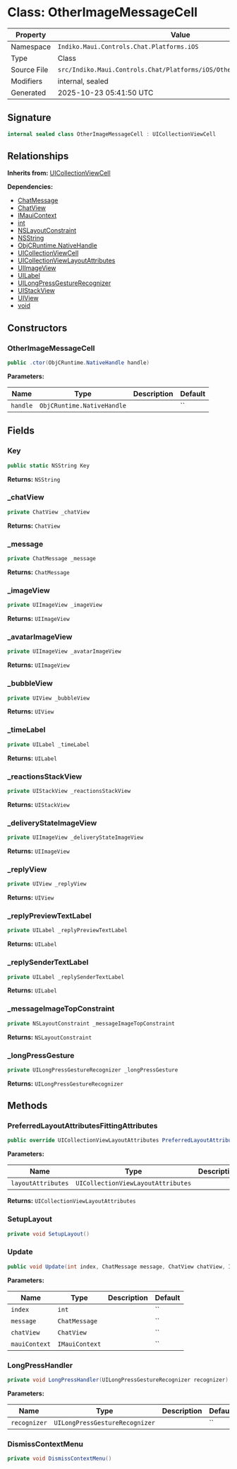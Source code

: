 # Class: OtherImageMessageCell

| Property | Value |
|----------|-------|
| Namespace | `Indiko.Maui.Controls.Chat.Platforms.iOS` |
| Type | Class |
| Source File | `src/Indiko.Maui.Controls.Chat/Platforms/iOS/OtherImageMessageCell.cs` |
| Modifiers | internal, sealed |
| Generated | 2025-10-23 05:41:50 UTC |

## Signature

```csharp
internal sealed class OtherImageMessageCell : UICollectionViewCell
```

## Relationships

**Inherits from:** [UICollectionViewCell](UICollectionViewCell.md)

**Dependencies:**
- [ChatMessage](ChatMessage.md)
- [ChatView](ChatView.md)
- [IMauiContext](IMauiContext.md)
- [int](int.md)
- [NSLayoutConstraint](NSLayoutConstraint.md)
- [NSString](NSString.md)
- [ObjCRuntime.NativeHandle](ObjCRuntime.NativeHandle.md)
- [UICollectionViewCell](UICollectionViewCell.md)
- [UICollectionViewLayoutAttributes](UICollectionViewLayoutAttributes.md)
- [UIImageView](UIImageView.md)
- [UILabel](UILabel.md)
- [UILongPressGestureRecognizer](UILongPressGestureRecognizer.md)
- [UIStackView](UIStackView.md)
- [UIView](UIView.md)
- [void](void.md)

## Constructors

### OtherImageMessageCell

```csharp
public .ctor(ObjCRuntime.NativeHandle handle)
```

**Parameters:**

| Name | Type | Description | Default |
|------|------|-------------|---------|
| `handle` | `ObjCRuntime.NativeHandle` |  | `` |

## Fields

### Key

```csharp
public static NSString Key
```

**Returns:** `NSString`

### _chatView

```csharp
private ChatView _chatView
```

**Returns:** `ChatView`

### _message

```csharp
private ChatMessage _message
```

**Returns:** `ChatMessage`

### _imageView

```csharp
private UIImageView _imageView
```

**Returns:** `UIImageView`

### _avatarImageView

```csharp
private UIImageView _avatarImageView
```

**Returns:** `UIImageView`

### _bubbleView

```csharp
private UIView _bubbleView
```

**Returns:** `UIView`

### _timeLabel

```csharp
private UILabel _timeLabel
```

**Returns:** `UILabel`

### _reactionsStackView

```csharp
private UIStackView _reactionsStackView
```

**Returns:** `UIStackView`

### _deliveryStateImageView

```csharp
private UIImageView _deliveryStateImageView
```

**Returns:** `UIImageView`

### _replyView

```csharp
private UIView _replyView
```

**Returns:** `UIView`

### _replyPreviewTextLabel

```csharp
private UILabel _replyPreviewTextLabel
```

**Returns:** `UILabel`

### _replySenderTextLabel

```csharp
private UILabel _replySenderTextLabel
```

**Returns:** `UILabel`

### _messageImageTopConstraint

```csharp
private NSLayoutConstraint _messageImageTopConstraint
```

**Returns:** `NSLayoutConstraint`

### _longPressGesture

```csharp
private UILongPressGestureRecognizer _longPressGesture
```

**Returns:** `UILongPressGestureRecognizer`

## Methods

### PreferredLayoutAttributesFittingAttributes

```csharp
public override UICollectionViewLayoutAttributes PreferredLayoutAttributesFittingAttributes(UICollectionViewLayoutAttributes layoutAttributes)
```

**Parameters:**

| Name | Type | Description | Default |
|------|------|-------------|---------|
| `layoutAttributes` | `UICollectionViewLayoutAttributes` |  | `` |

**Returns:** `UICollectionViewLayoutAttributes`

### SetupLayout

```csharp
private void SetupLayout()
```

### Update

```csharp
public void Update(int index, ChatMessage message, ChatView chatView, IMauiContext mauiContext)
```

**Parameters:**

| Name | Type | Description | Default |
|------|------|-------------|---------|
| `index` | `int` |  | `` |
| `message` | `ChatMessage` |  | `` |
| `chatView` | `ChatView` |  | `` |
| `mauiContext` | `IMauiContext` |  | `` |

### LongPressHandler

```csharp
private void LongPressHandler(UILongPressGestureRecognizer recognizer)
```

**Parameters:**

| Name | Type | Description | Default |
|------|------|-------------|---------|
| `recognizer` | `UILongPressGestureRecognizer` |  | `` |

### DismissContextMenu

```csharp
private void DismissContextMenu()
```

